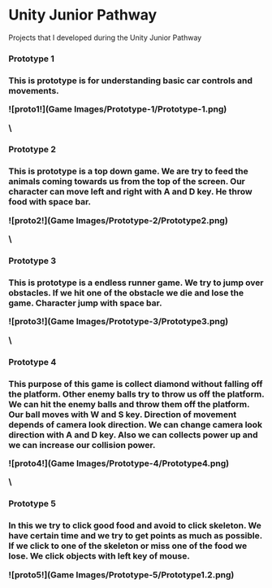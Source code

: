# Unity Junior Pathway
Projects that I developed during the Unity Junior Pathway

<h3> Prototype 1 <h3>
  
This is prototype is for understanding basic car controls and movements.
  
![proto1!](Game Images/Prototype-1/Prototype-1.png)
  
\

  
<h3> Prototype 2 <h3>
  
This is prototype is a top down game. We are try to feed the animals coming towards us from the top of the screen. Our character can move left and right with A and D key. He throw food with space bar.
  
![proto2!](Game Images/Prototype-2/Prototype2.png)
  
  
\

  
<h3> Prototype 3 <h3>
  
This is prototype is a endless runner game. We try to jump over obstacles. If we hit one of the obstacle we die and lose the game. Character jump with space bar.
  
![proto3!](Game Images/Prototype-3/Prototype3.png)
  
\

  
<h3> Prototype 4 <h3>
  
This purpose of this game is collect diamond without falling off the platform. Other enemy balls try to throw us off the platform. We can hit the enemy balls and throw them off the platform. Our ball moves with W and S key. Direction of movement depends of camera look direction. We can change camera look direction with A and D key. Also we can collects power up and we can increase our collision power.
  
![proto4!](Game Images/Prototype-4/Prototype4.png)
  
  
  
\

  
<h3> Prototype 5 <h3>
  
In this we try to click good food and avoid to click skeleton. We have certain time and we try to get points as much as possible. If we click to one of the skeleton or miss one of the food we lose. We click objects with left key of mouse.
  
![proto5!](Game Images/Prototype-5/Prototype1.2.png)
